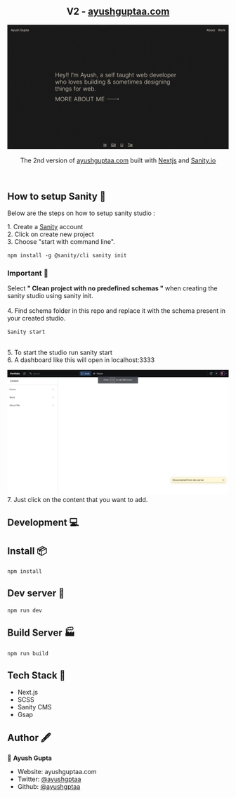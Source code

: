 <h2 align="center"> V2 - <a href='https://ayushguptaa.com'>ayushguptaa.com </a></h2>

![Ayush Gupta](githubAssets/Homepage.png)

<p align="center">
  The 2nd version of <a href="https://ayushguptaa.com" target="_blank">ayushguptaa.com</a> built with <a href="https://www.nextjs.org/" target="_blank">Nextjs</a> and <a href="https://sanity.io/" target="_blank">Sanity.io</a>
</p>
<br>

## How to setup Sanity 🚀

Below are the steps on how to setup sanity studio :

<p>
1. Create a <a href="https://www.sanity.io/login/sign-up">Sanity</a> account <br>
2. Click on create new project <br>
3. Choose "start with command line".

```
npm install -g @sanity/cli sanity init
```

### Important 🚨

Select **" Clean project with no predefined schemas "** when creating the sanity studio using sanity init.<br>
<br> 4. Find schema folder in this repo and replace it with the schema present in your created studio.

```
Sanity start
```

<br>
5. To start the studio run sanity start<br>
6. A dashboard like this will open in localhost:3333

![Sanity desk](githubAssets/sanity.png)
<br> 7. Just click on the content that you want to add. <br>

## Development 💻

## Install 📦

```sh
npm install
```

## Dev server 🔌

```
npm run dev
```

## Build Server 🏭

```sh
npm run build
```

## Tech Stack 🔮

-   Next.js
-   SCSS
-   Sanity CMS
-   Gsap

## Author 🖋️

👤 **Ayush Gupta**

-   Website: ayushguptaa.com
-   Twitter: [@ayushgptaa](https://twitter.com/ayushgptaa)
-   Github: [@ayushgptaa](https://github.com/ayushgptaa)
